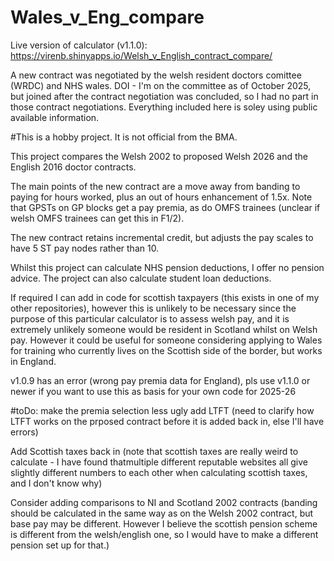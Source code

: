 # Wales_v_Eng_compare

Live version of calculator (v1.1.0): https://virenb.shinyapps.io/Welsh_v_English_contract_compare/

A new contract was negotiated by the welsh resident doctors comittee (WRDC) and NHS wales. DOI - I'm on the committee as of October 2025, but joined after the contract negotiation was concluded, so I had no part in those contract negotiations. Everything included here is soley using public available information.

#This is a hobby project. It is not official from the BMA.

This project compares the Welsh 2002 to proposed Welsh 2026 and the English 2016 doctor contracts. 

The main points of the new contract are a move away from banding to paying for hours worked, plus an out of hours enhancement of 1.5x.
Note that GPSTs on GP blocks get a pay premia, as do OMFS trainees (unclear if welsh OMFS trainees can get this in F1/2).

The new contract retains incremental credit, but adjusts the pay scales to have 5 ST pay nodes rather than 10. 

Whilst this project can calculate NHS pension deductions, I offer no pension advice.
The project can also calculate student loan deductions. 

If required I can add in code for scottish taxpayers (this exists in one of my other repositories), however this is unlikely to be necessary since the purpose of this particular calculator is to assess welsh pay, and it is extremely unlikely someone would be resident in Scotland whilst on Welsh pay. However it could be useful for someone considering applying to Wales for training who currently lives on the Scottish side of the border, but works in England.

v1.0.9 has an error (wrong pay premia data for England), pls use v1.1.0 or newer if you want to use this as basis for your own code for 2025-26 

#toDo:
make the premia selection less ugly
add LTFT (need to clarify how LTFT works on the prposed contract before it is added back in, else I'll have errors)

Add Scottish taxes back in (note that scottish taxes are really weird to calculate - I have found thatmultiple different reputable websites all give slightly different numbers to each other when calculating scottish taxes, and I don't know why)

Consider adding comparisons to NI and Scotland 2002 contracts (banding should be calculated in the same way as on the Welsh 2002 contract, but base pay may be different. However I believe the scottish pension scheme is different from the welsh/english one, so I would have to make a different pension set up for that.)
